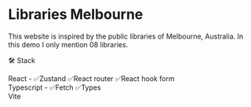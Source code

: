 # Libraries Melbourne

This website is inspired by the public libraries of Melbourne, Australia. In this demo I only mention 08 libraries.

🛠️ Stack


  React - ✅Zustand ✅React router ✅React hook form    
  Typescript - ✅Fetch ✅Types  
  Vite

